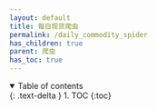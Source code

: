 ```yaml
---
layout: default
title: 每日现货爬虫
permalink: /daily_commodity_spider
has_children: true
parent: 爬虫
has_toc: true
---
```

<details open markdown="block">
  <summary>
    Table of contents
  </summary>
  {: .text-delta }
1. TOC
{:toc}
</details>